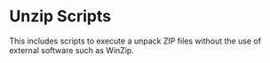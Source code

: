 # Unzip Scripts

This includes scripts to execute a unpack ZIP files without the use of external software such as WinZip.
